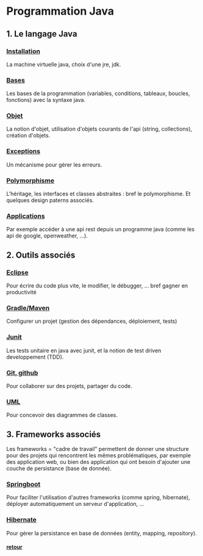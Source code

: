 # Programmation Java


## 1. Le langage Java

### [Installation](langage/install/README.md)

La machine virtuelle java, choix d'une jre, jdk.

### [Bases](langage/base/README.md)

Les bases de la programmation (variables, conditions, tableaux, boucles, fonctions) avec la syntaxe java.

### [Objet](langage/objet/README.md)

La notion d'objet, utilisation d'objets courants de l'api (string, collections), création d'objets.

### [Exceptions](langage/exceptions/README.md)

Un mécanisme pour gérer les erreurs.

###  [Polymorphisme](langage/polymorphisme/README.md)

L'héritage, les interfaces et classes abstraites : bref le polymorphisme. Et quelques design paterns associés.

###  [Applications](langage/api-rest/README.md)

Par exemple accéder à une api rest depuis un programme java (comme les api de google, openweather, ...).


## 2. Outils associés

### [Eclipse](tools/eclipse/README.md)

Pour écrire du code plus vite, le modifier, le débugger, ... bref gagner en productivité

### [Gradle/Maven](tools/gradle/README.md)

Configurer un projet (gestion des dépendances, déploiement, tests)

### [Junit](tools/tests/README.md)

Les tests unitaire en java avec junit, et la notion de test driven developpement (TDD).

### [Git, github](tools/git/README.md)

Pour collaborer sur des projets, partager du code.

### [UML](tools/uml/README.md)

Pour concevoir des diagrammes de classes.


## 3. Frameworks associés

Les frameworks = "cadre de travail" permettent de donner une structure pour des projets qui rencontrent les mêmes problématiques, par exemple des application web, ou bien des application qui ont besoin d'ajouter une couche de persistance (base de donnée).

### [Springboot](frameworks/springboot/README.md)

Pour faciliter l'utilisation d'autres frameworks (comme spring, hibernate), déployer automatiquement un serveur d'application, ...

### [Hibernate](frameworks/hibernate/README.md)

Pour gérer la persistance en base de données (entity, mapping, repository).

#### [retour](../README.md)
